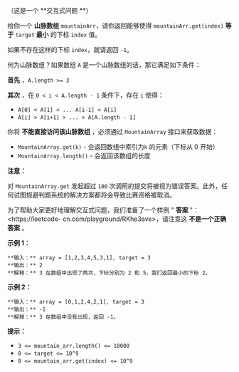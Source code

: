 （这是一个 **交互式问题  **）

给你一个 **山脉数组**  `mountainArr`，请你返回能够使得 `mountainArr.get(index)`  **等于**
`target`  **最小**  的下标 `index` 值。

如果不存在这样的下标 `index`，就请返回 `-1`。



何为山脉数组？如果数组 `A` 是一个山脉数组的话，那它满足如下条件：

**首先** ，`A.length >= 3`

**其次** ，在 `0 < i < A.length - 1` 条件下，存在 `i` 使得：

  * `A[0] < A[1] < ... A[i-1] < A[i]`
  * `A[i] > A[i+1] > ... > A[A.length - 1]`



你将  **不能直接访问该山脉数组** ，必须通过 `MountainArray` 接口来获取数据：

  * `MountainArray.get(k)` \- 会返回数组中索引为`k` 的元素（下标从 0 开始）
  * `MountainArray.length()` \- 会返回该数组的长度



**注意：**

对 `MountainArray.get` 发起超过 `100`
次调用的提交将被视为错误答案。此外，任何试图规避判题系统的解决方案都将会导致比赛资格被取消。

为了帮助大家更好地理解交互式问题，我们准备了一个样例 " **答案** "：<https://leetcode-
cn.com/playground/RKhe3ave>，请注意这 **不是一个正确答案** 。



**示例 1：**

    
    
    **输入：** array = [1,2,3,4,5,3,1], target = 3
    **输出：** 2
    **解释：** 3 在数组中出现了两次，下标分别为 2 和 5，我们返回最小的下标 2。

**示例 2：**

    
    
    **输入：** array = [0,1,2,4,2,1], target = 3
    **输出：** -1
    **解释：** 3 在数组中没有出现，返回 -1。
    



**提示：**

  * `3 <= mountain_arr.length() <= 10000`
  * `0 <= target <= 10^9`
  * `0 <= mountain_arr.get(index) <= 10^9`

